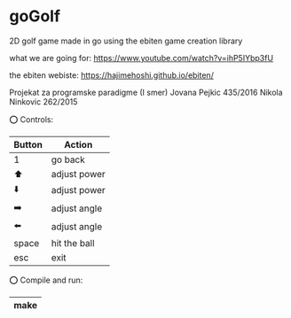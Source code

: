 # goGolf
2D golf game made in go using the ebiten game creation library

what we are going for:
https://www.youtube.com/watch?v=ihP5IYbp3fU

the ebiten webiste:
https://hajimehoshi.github.io/ebiten/

Projekat za programske paradigme (I smer)
Jovana Pejkic 435/2016
Nikola Ninkovic 262/2015

:o: Controls:

| Button        | Action          |
| ---           | ---             |
| 1             | go back         |
| :arrow_up:    | adjust power    |
| :arrow_down:  | adjust power    |
| :arrow_right: | adjust angle    |
| :arrow_left:  | adjust angle    |
| space         | hit the ball    |
| esc           | exit            |


:o: Compile and run:

| make       | 
| ---        |
